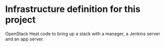 # Infrastructure definition for this project

OpenStack Heat code to bring up a stack with a manager, a Jenkins server and an app server.
